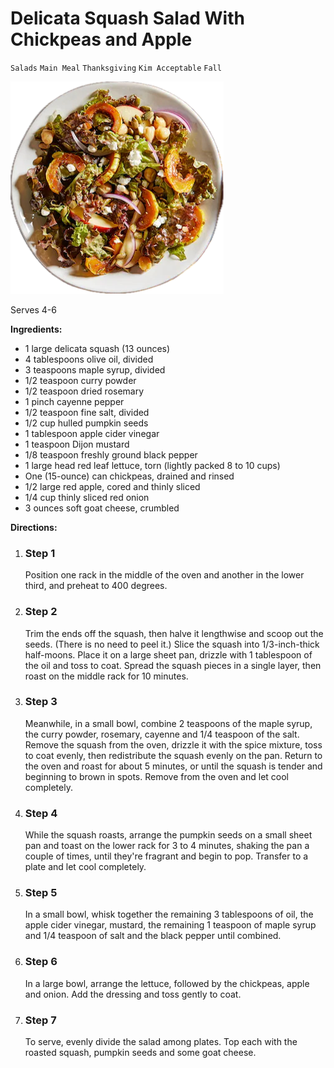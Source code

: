 # Delicata Squash Salad With Chickpeas and Apple

`Salads` `Main Meal` `Thanksgiving` `Kim Acceptable` `Fall`

![Image_20231125_111911.png](image/Image_20231125_111911.png)

Serves 4-6

**Ingredients:**

- 1 large delicata squash (13 ounces)
- 4 tablespoons olive oil, divided
- 3 teaspoons maple syrup, divided
- 1/2 teaspoon curry powder
- 1/2 teaspoon dried rosemary
- 1 pinch cayenne pepper
- 1/2 teaspoon fine salt, divided
- 1/2 cup hulled pumpkin seeds
- 1 tablespoon apple cider vinegar
- 1 teaspoon Dijon mustard
- 1/8 teaspoon freshly ground black pepper
- 1 large head red leaf lettuce, torn (lightly packed 8 to 10 cups)
- One (15-ounce) can chickpeas, drained and rinsed
- 1/2 large red apple, cored and thinly sliced
- 1/4 cup thinly sliced red onion
- 3 ounces soft goat cheese, crumbled

**Directions:**

1. ### Step 1
    Position one rack in the middle of the oven and another in the lower third, and preheat to 400 degrees.
2. ### Step 2
     Trim the ends off the squash, then halve it lengthwise and scoop out the seeds. (There is no need to peel it.) Slice the squash into 1/3-inch-thick half-moons. Place it on a large sheet pan, drizzle with 1 tablespoon of the oil and toss to coat. Spread the squash pieces in a single layer, then roast on the middle rack for 10 minutes.            
3. ### Step 3
     Meanwhile, in a small bowl, combine 2 teaspoons of the maple syrup, the curry powder, rosemary, cayenne and 1/4 teaspoon of the salt. Remove the squash from the oven, drizzle it with the spice mixture, toss to coat evenly, then redistribute the squash evenly on the pan. Return to the oven and roast for about 5 minutes, or until the squash is tender and beginning to brown in spots. Remove from the oven and let cool completely.            
4. ### Step 4
     While the squash roasts, arrange the pumpkin seeds on a small sheet pan and toast on the lower rack for 3 to 4 minutes, shaking the pan a couple of times, until they're fragrant and begin to pop. Transfer to a plate and let cool completely.            
5. ### Step 5
     In a small bowl, whisk together the remaining 3 tablespoons of oil, the apple cider vinegar, mustard, the remaining 1 teaspoon of maple syrup and 1/4 teaspoon of salt and the black pepper until combined.            
6. ### Step 6
     In a large bowl, arrange the lettuce, followed by the chickpeas, apple and onion. Add the dressing and toss gently to coat.            
7. ### Step 7
     To serve, evenly divide the salad among plates. Top each with the roasted squash, pumpkin seeds and some goat cheese.            
